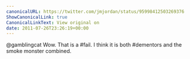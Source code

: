 ```yaml
---
canonicalURL: https://twitter.com/jmjordan/status/95998412503269376
ShowCanonicalLink: true
CanonicalLinkText: View original on
date: 2011-07-26T23:26:19+00:00
---
```

@gamblingcat Wow. That is a #fail. I think it is both #dementors and the smoke monster combined.